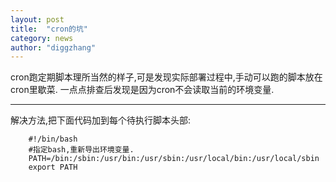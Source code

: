 ```yaml
---
layout: post
title:  "cron的坑"
category: news
author: "diggzhang"
---
```

cron跑定期脚本理所当然的样子,可是发现实际部署过程中,手动可以跑的脚本放在cron里歇菜.
一点点排查后发现是因为cron不会读取当前的环境变量.
***
解决方法,把下面代码加到每个待执行脚本头部:
```shell
    #!/bin/bash
    #指定bash,重新导出环境变量.
    PATH=/bin:/sbin:/usr/bin:/usr/sbin:/usr/local/bin:/usr/local/sbin
    export PATH
```
